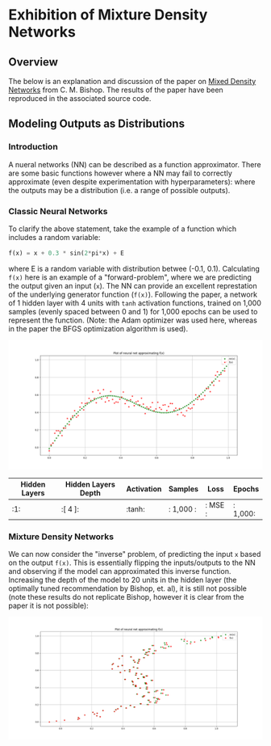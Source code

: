 # Exhibition of Mixture Density Networks

## Overview 
The below is an explanation and discussion of the paper on [Mixed Density Networks](https://www.microsoft.com/en-us/research/wp-content/uploads/2016/02/bishop-ncrg-94-004.pdf) from C. M. Bishop. The results of the paper have been reproduced in the associated source code. 

## Modeling Outputs as Distributions
### Introduction

A nueral networks (NN) can be described as a function approximator. There are some basic functions however where a NN may fail to correctly approximate (even despite experimentation with hyperparameters): where the outputs may be a distribution (i.e. a range of possible outputs).

### Classic Neural Networks

To clarify the above statement, take the example of a function which includes a random variable:

```python
f(x) = x + 0.3 * sin(2*pi*x) + E
```

where E is a random variable with distribution betwee (-0.1, 0.1). Calculating `f(x)` here is an example of a "forward-problem", where we are predicting the output given an input (`x`). The NN can provide an excellent represtation of the underlying generator function (`f(x)`). Following the paper, a network of 1 hidden layer with 4 units with `tanh` activation functions, trained on 1,000 samples (evenly spaced between 0 and 1) for 1,000 epochs can be used to represent the function. (Note: the Adam optimizer was used here, whereas in the paper the BFGS optimization algorithm is used).

![Approximating `f(x)` with Bishop NN](/images/04_1x4tanh_fx_1000samples_1000epochs.png)

<div align="center">  

| Hidden Layers | Hidden Layers Depth | Activation | Samples     | Loss | Epochs |
|--------------|--------------|-----------|------------|------------|------------|
|:1:|:[ 4 ]:|:tanh:|: 1,000      :|: MSE     :|: 1,000:|  

</div>

### Mixture Density Networks

We can now consider the "inverse" problem, of predicting the input `x` based on the output `f(x)`. This is essentially flipping the inputs/outputs to the NN and observing if the model can approximated this inverse function. Increasing the depth of the model to 20 units in the hidden layer (the optimally tuned recommendation by Bishop, et. al), it is still not possible (note these results do not replicate Bishop, however it is clear from the paper it is not possible): 


![Approximating `x` - backward pass](/images/07_1x20_CNN.png)